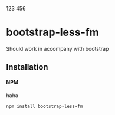 123 456

# bootstrap-less-fm

Should work in accompany with bootstrap

## Installation

#### NPM

haha

```bash
npm install bootstrap-less-fm
```
